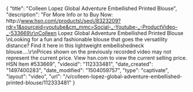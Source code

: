 {
    "title": "Colleen Lopez Global Adventure Embellished Printed Blouse",
    "description": "For More Info or to Buy Now: http:\/\/www.hsn.com\/products\/seo\/8323209?rdr=1&sourceid=youtube&cm_mmc=Social-_-Youtube-_-ProductVideo-_-533669\r\nColleen Lopez Global Adventure Embellished Printed Blouse \nLooking for a fun and fashionable blouse that goes the versatility distance? Find it here in this lightweight embellishedneck blouse....\r\nPrices shown on the previously recorded video may not represent the current price.  View hsn.com to view the current selling price. HSN Item #533669",
    "videoid": "112333481",
    "date_created": "1497400283",
    "date_modified": "1504059757",
    "type": "captivate",
    "layout": "video",
    "url": "\/v\/colleen-lopez-global-adventure-embellished-printed-blouse\/112333481"
}